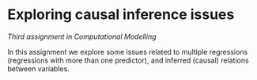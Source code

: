# Exploring causal inference issues
_Third assignment in Computational Modelling_

In this assignment we explore some issues related to multiple regressions (regressions with more than one predictor), and inferred (causal) relations between variables.
